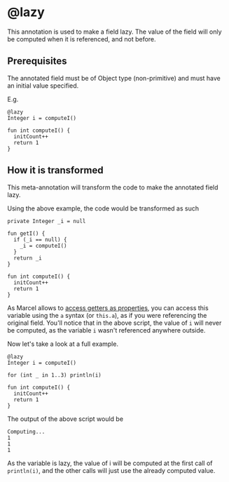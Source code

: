# @lazy

This annotation is used to make a field lazy. The value of the field will only be computed when it is referenced, and 
not before.

## Prerequisites

The annotated field must be of Object type (non-primitive) and must have an initial value specified.

E.g.

```marcel
@lazy
Integer i = computeI()

fun int computeI() {
  initCount++
  return 1
}
```

## How it is transformed

This meta-annotation will transform the code to make the annotated field lazy.

Using the above example, the code would be transformed as such

```marcel
private Integer _i = null

fun getI() {
  if (_i == null) {
    _i = computeI()
  }
  return _i
}

fun int computeI() {
  initCount++
  return 1
}
```
As Marcel allows to [access getters as properties](../../language-specification/variables.md#properties), you can access this variable using
the `a` syntax (or `this.a`), as if you were referencing the original field.
You'll notice that in the above script, the value of `i` will never be computed, as the variable `i` wasn't referenced anywhere outside.

Now let's take a look at a full example.

```marcel
@lazy
Integer i = computeI()

for (int _ in 1..3) println(i)

fun int computeI() {
  initCount++
  return 1
}
```

The output of the above script would be

```text
Computing...
1
1
1
```

As the variable is lazy, the value of i will be computed at the first call of `println(i)`, and the other calls
will just use the already computed value.